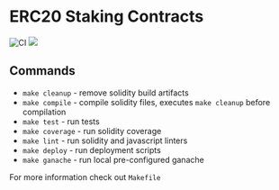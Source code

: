 # ERC20 Staking Contracts

![CI](https://github.com/yalland-ubi/erc20-staking-contracts/workflows/CI/badge.svg)
<a href="https://codecov.io/gh/yalland-ubi/erc20-staking-contracts" target="_blank">
  <img src="https://codecov.io/gh/yalland-ubi/erc20-staking-contracts/branch/master/graph/badge.svg" />
</a>

## Commands

* `make cleanup` - remove solidity build artifacts
* `make compile` - compile solidity files, executes `make cleanup` before compilation
* `make test` - run tests
* `make coverage` - run solidity coverage
* `make lint` - run solidity and javascript linters
* `make deploy` - run deployment scripts
* `make ganache` - run local pre-configured ganache

For more information check out `Makefile`
